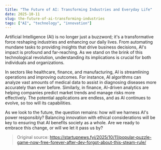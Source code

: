 ```yaml
---
title: "The Future of AI: Transforming Industries and Everyday Life"
date: 2025-10-11
slug: the-future-of-ai-transforming-industries
tags: ["AI", "technology", "innovation"]
---
```


Artificial Intelligence (AI) is no longer just a buzzword; it's a transformative force reshaping industries and enhancing our daily lives. From automating mundane tasks to providing insights that drive business decisions, AI's impact is profound and far-reaching. As we stand on the brink of this technological revolution, understanding its implications is crucial for both individuals and organizations.

In sectors like healthcare, finance, and manufacturing, AI is streamlining operations and improving outcomes. For instance, AI algorithms can analyze vast amounts of medical data to assist in diagnosing diseases more accurately than ever before. Similarly, in finance, AI-driven analytics are helping companies predict market trends and manage risks more effectively. The potential applications are endless, and as AI continues to evolve, so too will its capabilities.

As we look to the future, the question remains: how will we harness AI's power responsibly? Balancing innovation with ethical considerations will be key to ensuring that AI benefits society as a whole. Are we ready to embrace this change, or will we let it pass us by?
> Original source: https://startupnews.fyi/2025/10/11/popular-puzzle-game-now-free-forever-after-dev-forgot-about-this-steam-rule/